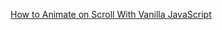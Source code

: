 [How to Animate on Scroll With Vanilla JavaScript](https://webdesign.tutsplus.com/tutorials/animate-on-scroll-with-javascript--cms-36671)
